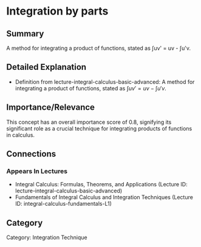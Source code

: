 # Integration by parts

## Summary
A method for integrating a product of functions, stated as ∫uv' = uv - ∫u'v.

## Detailed Explanation
* Definition from lecture-integral-calculus-basic-advanced: A method for integrating a product of functions, stated as $\int uv' = uv - \int u'v$.

## Importance/Relevance
This concept has an overall importance score of 0.8, signifying its significant role as a crucial technique for integrating products of functions in calculus.

## Connections
### Appears In Lectures
* Integral Calculus: Formulas, Theorems, and Applications (Lecture ID: lecture-integral-calculus-basic-advanced)
* Fundamentals of Integral Calculus and Integration Techniques (Lecture ID: integral-calculus-fundamentals-L1)

## Category
Category: Integration Technique